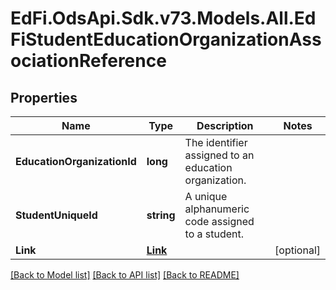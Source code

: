 # EdFi.OdsApi.Sdk.v73.Models.All.EdFiStudentEducationOrganizationAssociationReference

## Properties

Name | Type | Description | Notes
------------ | ------------- | ------------- | -------------
**EducationOrganizationId** | **long** | The identifier assigned to an education organization. | 
**StudentUniqueId** | **string** | A unique alphanumeric code assigned to a student. | 
**Link** | [**Link**](Link.md) |  | [optional] 

[[Back to Model list]](../../README.md#documentation-for-models) [[Back to API list]](../../README.md#documentation-for-api-endpoints) [[Back to README]](../../README.md)


